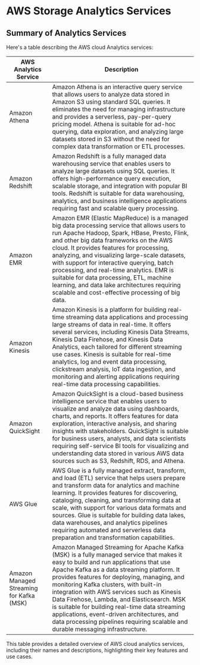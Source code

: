 # AWS Storage Analytics Services

## Summary of Analytics Services

Here's a table describing the AWS cloud Analytics services:

| AWS Analytics Service   | Description                                                                                                                                                                                                                                                                                                                                                                                                                                                                                                                |
|-------------------------|----------------------------------------------------------------------------------------------------------------------------------------------------------------------------------------------------------------------------------------------------------------------------------------------------------------------------------------------------------------------------------------------------------------------------------------------------------------------------------------------------------------------------|
| Amazon Athena           | Amazon Athena is an interactive query service that allows users to analyze data stored in Amazon S3 using standard SQL queries. It eliminates the need for managing infrastructure and provides a serverless, pay-per-query pricing model. Athena is suitable for ad-hoc querying, data exploration, and analyzing large datasets stored in S3 without the need for complex data transformation or ETL processes.                                                                                                                                                                                                           |
| Amazon Redshift         | Amazon Redshift is a fully managed data warehousing service that enables users to analyze large datasets using SQL queries. It offers high-performance query execution, scalable storage, and integration with popular BI tools. Redshift is suitable for data warehousing, analytics, and business intelligence applications requiring fast and scalable query processing.                                                                                                                                                                                                                  |
| Amazon EMR             | Amazon EMR (Elastic MapReduce) is a managed big data processing service that allows users to run Apache Hadoop, Spark, HBase, Presto, Flink, and other big data frameworks on the AWS cloud. It provides features for processing, analyzing, and visualizing large-scale datasets, with support for interactive querying, batch processing, and real-time analytics. EMR is suitable for data processing, ETL, machine learning, and data lake architectures requiring scalable and cost-effective processing of big data.                                                                                                                    |
| Amazon Kinesis         | Amazon Kinesis is a platform for building real-time streaming data applications and processing large streams of data in real-time. It offers several services, including Kinesis Data Streams, Kinesis Data Firehose, and Kinesis Data Analytics, each tailored for different streaming use cases. Kinesis is suitable for real-time analytics, log and event data processing, clickstream analysis, IoT data ingestion, and monitoring and alerting applications requiring real-time data processing capabilities.                                                                                                              |
| Amazon QuickSight      | Amazon QuickSight is a cloud-based business intelligence service that enables users to visualize and analyze data using dashboards, charts, and reports. It offers features for data exploration, interactive analysis, and sharing insights with stakeholders. QuickSight is suitable for business users, analysts, and data scientists requiring self-service BI tools for visualizing and understanding data stored in various AWS data sources such as S3, Redshift, RDS, and Athena.                                                                                                                            |
| AWS Glue               | AWS Glue is a fully managed extract, transform, and load (ETL) service that helps users prepare and transform data for analytics and machine learning. It provides features for discovering, cataloging, cleaning, and transforming data at scale, with support for various data formats and sources. Glue is suitable for building data lakes, data warehouses, and analytics pipelines requiring automated and serverless data preparation and transformation capabilities.                                                                                                                                               |
| Amazon Managed Streaming for Kafka (MSK) | Amazon Managed Streaming for Apache Kafka (MSK) is a fully managed service that makes it easy to build and run applications that use Apache Kafka as a data streaming platform. It provides features for deploying, managing, and monitoring Kafka clusters, with built-in integration with AWS services such as Kinesis Data Firehose, Lambda, and Elasticsearch. MSK is suitable for building real-time data streaming applications, event-driven architectures, and data processing pipelines requiring scalable and durable messaging infrastructure.                                                                                                                                                             |

This table provides a detailed overview of AWS cloud analytics services, including their names and descriptions, highlighting their key features and use cases.
 
